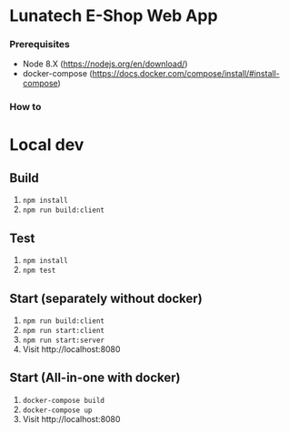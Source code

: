 # Lunatech E-Shop Web App #

### Prerequisites ###
* Node 8.X (https://nodejs.org/en/download/)
* docker-compose (https://docs.docker.com/compose/install/#install-compose)

### How to ###

# Local dev 
## Build
1. `npm install`
2. `npm run build:client`

## Test
1. `npm install`
2. `npm test`

## Start (separately without docker)
1. `npm run build:client`
2. `npm run start:client`
3. `npm run start:server`
4. Visit http://localhost:8080

## Start (All-in-one with docker)
1. `docker-compose build`
2. `docker-compose up`
3. Visit http://localhost:8080
